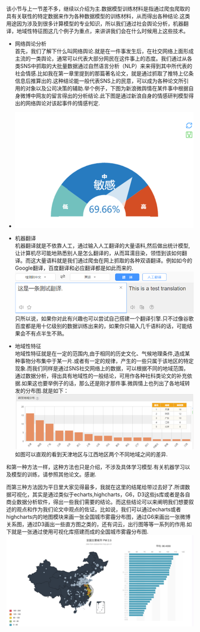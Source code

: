 该小节与上一节差不多，继续以介绍为主.数据模型训练材料是指通过爬虫爬取的具有关联性的特定数据来作为各种数据模型的训练材料，从而得出各种结论.这类用途因为涉及到很多计算模型的专业知识，所以我们通过社会舆论分析，机器翻译，地域性特征图这几个例子为重点，来讲讲我们会在什么时候用上这些技术。

* 网络舆论分析  
   首先，我们了解下什么叫网络舆论.就是在一件事发生后，在社交网络上面形成主流的一类舆论，通常可以代表大部分网民在这件事上的态度。我们通过从各类SNS中抓取的大批量数据通过自然语言分析（NLP）来来得到其中所代表的社会情感.比如我在第一章里提到的那篇著名论文，就是通过抓取了推特上亿条信息后推算出的.这种结论能一般代表SNS上的民意，可以成为各种论文所引用的对象以及公司决策的辅助.举个例子，下图为新浪微舆情在某件事中根据自身微博中网友的留言得出的分析结论.此下图是通过新浪自身的情感研判模型得出的网络舆论对该起事件的情感判定.

* ![](./images/11.png)

* 机器翻译  
  机器翻译就是不依靠人工，通过输入人工翻译的大量语料,然后做出统计模型,让计算机尽可能地熟悉别人是怎么翻译的，从而耳濡目染，领悟到该如何翻译。而这大量语料就是我们通过爬虫在网上抓取的各种双语翻译。例如如今的Google翻译，百度翻译和必应翻译都是如此而来的.![](./images/12.png)只所以说，如果你对此有兴趣也可以尝试自己搭建一个翻译引擎.只不过像谷歌百度都是用十亿级别的数据训练出来的，如果你只输入几千语料的话，可能结果会不有点半生不熟。

* 地域性特征  
  地域性特征就是在一定的范围内,由于相同的历史文化、气候地理条件,造成某种事物分布集中于某一片.或者有一定的规律，产生的一些只属于该地区的特定现象.而我们同样是通过SNS社交网络上的数据，可以根据不同的地域范围，通过数据分析，得出具有地域性的一般结论，可用作各种社科类论文的补充依据.如果这也要举例子的话，那么还是刚才那件事.微舆情上也列出了各地域转发的分布图.就是如下：![](./images/13.png)如图可以直观的看到天津地区与江西地区两个不同地域之间的差异.

和第一种方法一样，这种方法也只是介绍，不涉及具体学习模型.有关机器学习以及模型的训练，请参照其他论文。感谢.

而第三种方法因为平日里大家见得最多，我就在这里的结尾给带过去好了.所谓数据可视化，其实是通过类似于echarts,highcharts，G6，D3这些js库或者是各自商业数据分析软件，得出一些我们需要的结论。而这些结论可以来阐明我们想要叙述的观点和作为我们论文中观点的佐证。比如说，我们可以通过echarts或者highcharts内的地图模块来画一张全国城市雾霾分布图，通过G6来画出一张微博关系图，通过D3画出一些直方图之类的，还有词云，出行图等等一系列的作用.如下就是一张通过使用可视化库搭建而成的全国城市雾霾分布图.![](./images/14.png)





